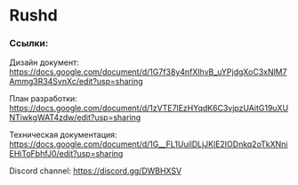 # Rushd
### Ссылки:

Дизайн документ: https://docs.google.com/document/d/1G7f38y4nfXIhvB_uYPjdgXoC3xNlM7Ammg3R34SvnXc/edit?usp=sharing

План разработки: https://docs.google.com/document/d/1zVTE7lEzHYqdK6C3vjpzUAitG19uXUNTiwkgWAT4zdw/edit?usp=sharing

Техническая документация:
https://docs.google.com/document/d/1G__FL1UuilDLjJKlE2IODnkq2oTkXNniEHiToFbhfJ0/edit?usp=sharing

Discord channel: https://discord.gg/DWBHXSV
